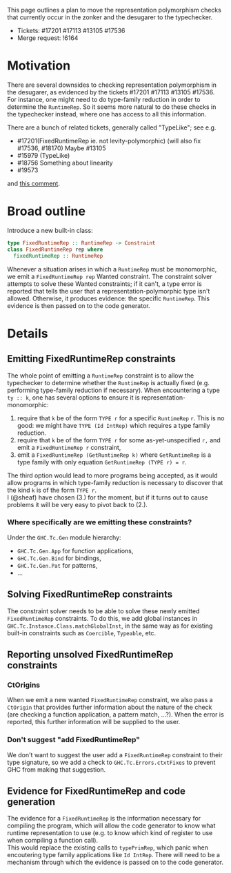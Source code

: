 This page outlines a plan to move the representation polymorphism checks that currently occur in the zonker and the desugarer to the typechecker.

* Tickets: #17201 #17113 #13105 #17536
* Merge request: !6164

# Motivation

There are several downsides to checking representation polymorphism in the desugarer, as evidenced by the tickets #17201 #17113 #13105 #17536. For instance, one might need to do type-family reduction in order to determine the `RuntimeRep`. So it seems more natural to do these checks in the typechecker instead, where one has access to all this information.

There are a bunch of related tickets, generally called "TypeLike"; see e.g.

* #17201(FixedRuntimeRep ie. not levity-polymorphic) (will also fix #17536, #18170) Maybe #13105
* #15979 (TypeLike)
* #18756 Something about linearity
* #19573

and [this comment](https://gitlab.haskell.org/ghc/ghc/-/issues/15979#note_213564).

# Broad outline

Introduce a new built-in class:

```haskell
type FixedRuntimeRep :: RuntimeRep -> Constraint
class FixedRuntimeRep rep where
  fixedRuntimeRep :: RuntimeRep
```

Whenever a situation arises in which a `RuntimeRep` must be monomorphic, we emit a `FixedRuntimeRep rep` Wanted constraint. The constraint solver attempts to solve these Wanted constraints; if it can't, a type error is reported that tells the user that a representation-polymorphic type isn't allowed. Otherwise, it produces evidence: the specific `RuntimeRep`. This evidence is then passed on to the code generator.

# Details
## Emitting FixedRuntimeRep constraints

The whole point of emitting a `RuntimeRep` constraint is to allow the typechecker to determine whether the `RuntimeRep` is actually fixed (e.g. performing type-family reduction if necessary). When encountering a type `ty :: k`, one has several options to ensure it is representation-monomorphic:
  1. require that `k` be of the form `TYPE r` for a specific `RuntimeRep` `r`. This is no good: we might have `TYPE (Id IntRep)` which requires a type family reduction.
  2. require that `k` be of the form `TYPE r` for some as-yet-unspecified `r,` and emit a `FixedRuntimeRep r` constraint,
  3. emit a `FixedRuntimeRep (GetRuntimeRep k)` where `GetRuntimeRep` is a type family with only equation `GetRuntimeRep (TYPE r) = r`.

The third option would lead to more programs being accepted, as it would allow programs in which type-family reduction is necessary to discover that the kind `k` is of the form `TYPE r`.    
I (@sheaf) have chosen (3.) for the moment, but if it turns out to cause problems it will be very easy to pivot back to (2.).

### Where specifically are we emitting these constraints?

Under the `GHC.Tc.Gen` module hierarchy:
  - `GHC.Tc.Gen.App` for function applications,
  - `GHC.Tc.Gen.Bind` for bindings,
  - `GHC.Tc.Gen.Pat` for patterns,
  - ...

## Solving FixedRuntimeRep constraints

The constraint solver needs to be able to solve these newly emitted `FixedRuntimeRep` constraints. To do this, we add global instances in `GHC.Tc.Instance.Class.matchGlobalInst`, in the same way as for existing built-in constraints such as `Coercible`, `Typeable`, etc.

## Reporting unsolved FixedRuntimeRep constraints

### CtOrigins

When we emit a new wanted `FixedRuntimeRep` constraint, we also pass a `CtOrigin` that provides further information about the nature of the check (are checking a function application, a pattern match, ...?). When the error is reported, this further information will be supplied to the user.

### Don't suggest "add FixedRuntimeRep"

We don't want to suggest the user add a `FixedRuntimeRep` constraint to their type signature, so we add a check to `GHC.Tc.Errors.ctxtFixes` to prevent GHC from making that suggestion.

## Evidence for FixedRuntimeRep and code generation

The evidence for a `FixedRuntimeRep` is the information necessary for compiling the program, which will allow the code generator to know what runtime representation to use (e.g. to know which kind of register to use when compiling a function call).    
This would replace the existing calls to `typePrimRep`, which panic when encoutering type family applications like `Id IntRep`.
There will need to be a mechanism through which the evidence is passed on to the code generator.